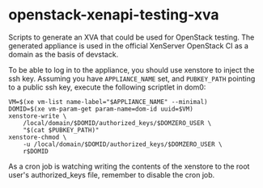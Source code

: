 openstack-xenapi-testing-xva
============================

Scripts to generate an XVA that could be used for OpenStack testing. The
generated appliance is used in the official XenServer OpenStack CI as a domain
as the basis of devstack.

To be able to log in to the appliance, you should use xenstore to inject the
ssh key. Assuming you have `APPLIANCE_NAME` set, and `PUBKEY_PATH` pointing to
a public ssh key, execute the following scriptlet in dom0:

    VM=$(xe vm-list name-label="$APPLIANCE_NAME" --minimal)
    DOMID=$(xe vm-param-get param-name=dom-id uuid=$VM)
    xenstore-write \
        /local/domain/$DOMID/authorized_keys/$DOMZERO_USER \
        "$(cat $PUBKEY_PATH)"
    xenstore-chmod \
        -u /local/domain/$DOMID/authorized_keys/$DOMZERO_USER \
        r$DOMID

As a cron job is watching writing the contents of the xenstore to the root
user's authorized_keys file, remember to disable the cron job.
